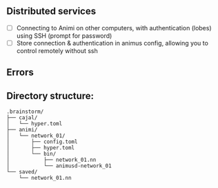 

## Distributed services
- [ ] Connecting to Animi on other computers, with authentication (lobes) using SSH (prompt for password)
- [ ] Store connection & authentication in animus config, allowing you to control remotely without ssh

## Errors

## Directory structure:

```
.brainstorm/
├── cajal/
│   └── hyper.toml
├── animi/
│   └── network_01/
│       ├── config.toml
│       ├── hyper.toml
│       └── bin/
│           ├── network_01.nn
│           └── animusd-network_01
└── saved/
    └── network_01.nn
```
